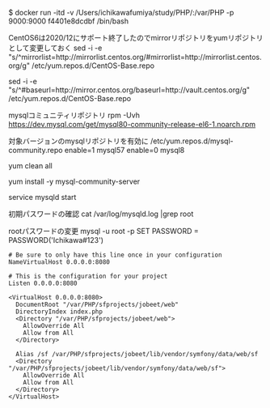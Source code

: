 $ docker run -itd  -v /Users/ichikawafumiya/study/PHP/:/var/PHP -p 9000:9000 f4401e8dcdbf /bin/bash

CentOS6は2020/12にサポート終了したのでmirrorリポジトリをyumリポジトリとして変更しておく
sed -i -e "s/^mirrorlist=http:\/\/mirrorlist.centos.org/#mirrorlist=http:\/\/mirrorlist.centos.org/g" /etc/yum.repos.d/CentOS-Base.repo

sed -i -e "s/^#baseurl=http:\/\/mirror.centos.org/baseurl=http:\/\/vault.centos.org/g" /etc/yum.repos.d/CentOS-Base.repo

mysqlコミュニティリポジトリ
rpm -Uvh https://dev.mysql.com/get/mysql80-community-release-el6-1.noarch.rpm

対象バージョンのmysqlリポジトリを有効に
/etc/yum.repos.d/mysql-community.repo 
enable=1 mysql57
enable=0 mysql8

yum clean all

yum install -y mysql-community-server

service mysqld start

初期パスワードの確認
cat /var/log/mysqld.log |grep root


rootパスワードの変更
mysql -u root -p
SET PASSWORD = PASSWORD('Ichikawa#123')

```
# Be sure to only have this line once in your configuration
NameVirtualHost 0.0.0.0:8080

# This is the configuration for your project
Listen 0.0.0.0:8080

<VirtualHost 0.0.0.0:8080>
  DocumentRoot "/var/PHP/sfprojects/jobeet/web"
  DirectoryIndex index.php
  <Directory "/var/PHP/sfprojects/jobeet/web">
    AllowOverride All
    Allow from All
  </Directory>

  Alias /sf /var/PHP/sfprojects/jobeet/lib/vendor/symfony/data/web/sf
  <Directory "/var/PHP/sfprojects/jobeet/lib/vendor/symfony/data/web/sf">
    AllowOverride All
    Allow from All
  </Directory>
</VirtualHost>
```
